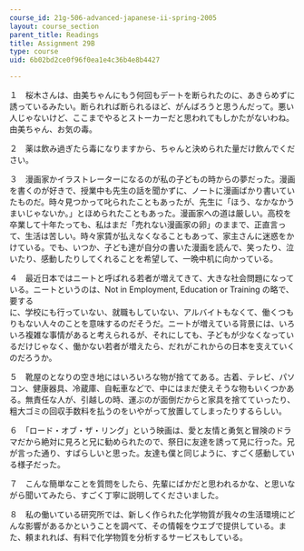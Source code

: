 ```yaml
---
course_id: 21g-506-advanced-japanese-ii-spring-2005
layout: course_section
parent_title: Readings
title: Assignment 29B
type: course
uid: 6b02bd2ce0f96f0ea1e4c36b4e8b4427

---
```


１　桜木さんは、由美ちゃんにもう何回もデートを断られたのに、あきらめずに誘っているみたい。断られれば断られるほど、がんばろうと思うんだって。悪い人じゃないけど、ここまでやるとストーカーだと思われてもしかたがないわね。由美ちゃん、お気の毒。

２　薬は飲み過ぎたら毒になりますから、ちゃんと決められた量だけ飲んでください。

３　漫画家かイラストレーターになるのが私の子どもの時からの夢だった。漫画を書くのが好きで、授業中も先生の話を聞かずに、ノートに漫画ばかり書いていたものだ。時々見つかって叱られたこともあったが、先生に「ほう、なかなかうまいじゃないか。」とほめられたこともあった。漫画家への道は厳しい。高校を卒業して十年たっても、私はまだ「売れない漫画家の卵」のままで、正直言って、生活は苦しい。時々家賃が払えなくなることもあって、家主さんに迷惑をかけている。でも、いつか、子ども達が自分の書いた漫画を読んで、笑ったり、泣いたり、感動したりしてくれることを希望して、一晩中机に向かっている。

４　最近日本ではニートと呼ばれる若者が増えてきて、大きな社会問題になっている。ニートというのは、Not in Employment, Education or Training の略で、要する  
に、学校にも行っていない、就職もしていない、アルバイトもなくて、働くつもりもない人々のことを意味するのだそうだ。ニートが増えている背景には、いろいろ複雑な事情があると考えられるが、それにしても、子どもが少なくなっているだけじゃなく、働かない若者が増えたら、だれがこれからの日本を支えていくのだろうか。

５　靴屋のとなりの空き地にはいろいろな物が捨ててある。古着、テレビ、パソコン、健康器具、冷蔵庫、自転車などで、中にはまだ使えそうな物もいくつかある。無責任な人が、引越しの時、運ぶのが面倒だからと家具を捨てていったり、粗大ゴミの回収手数料を払うのをいやがって放置してしまったりするらしい。

６　「ロード・オブ・ザ・リング」という映画は、愛と友情と勇気と冒険のドラマだから絶対に見ろと兄に勧められたので、祭日に友達を誘って見に行った。兄が言った通り、すばらしいと思った。友達も僕と同じように、すごく感動している様子だった。

７　こんな簡単なことを質問をしたら、先輩にばかだと思われるかな、と思いながら聞いてみたら、すごく丁寧に説明してくださいました。

８　私の働いている研究所では、新しく作られた化学物質が我々の生活環境にどんな影響があるかということを調べて、その情報をウエブで提供している。また、頼まれれば、有料で化学物質を分析するサービスもしている。